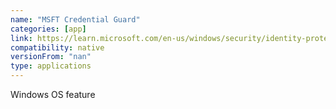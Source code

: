 ```yaml
---
name: "MSFT Credential Guard​"
categories: [app]
link: https://learn.microsoft.com/en-us/windows/security/identity-protection/credential-guard/credential-guard-manage
compatibility: native
versionFrom: "nan"
type: applications
---
```


Windows OS feature